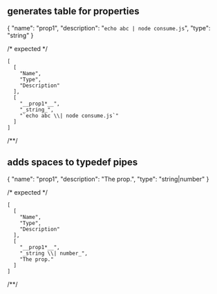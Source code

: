 ## generates table for properties
{ "name": "prop1",
"description": "`echo abc | node consume.js`",
"type": "string" }

/* expected */


```table
[
  [
    "Name",
    "Type",
    "Description"
  ],
  [
    "__prop1*__",
    "_string_",
    "`echo abc \\| node consume.js`"
  ]
]
```
/**/

## adds spaces to typedef pipes
{ "name": "prop1",
"description": "The prop.",
"type": "string|number" }

/* expected */


```table
[
  [
    "Name",
    "Type",
    "Description"
  ],
  [
    "__prop1*__",
    "_string \\| number_",
    "The prop."
  ]
]
```
/**/

